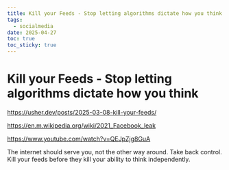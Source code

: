```yaml
---
title: Kill your Feeds - Stop letting algorithms dictate how you think
tags:
  - socialmedia
date: 2025-04-27
toc: true
toc_sticky: true
---
```


# Kill your Feeds - Stop letting algorithms dictate how you think

https://usher.dev/posts/2025-03-08-kill-your-feeds/

https://en.m.wikipedia.org/wiki/2021_Facebook_leak

https://www.youtube.com/watch?v=QEJpZjg8GuA



The internet should serve you, not the other way around. Take back control. Kill your feeds before they kill your ability to think independently.